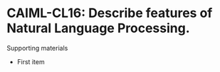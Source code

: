 # CAIML-CL16:  	Describe features of Natural Language Processing. 	 

Supporting materials

* First item